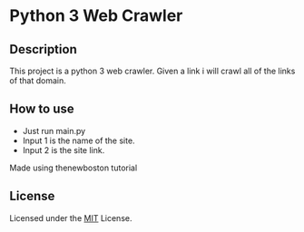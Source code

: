 # Python 3 Web Crawler 

## Description
This project is a python 3 web crawler. Given a link i will crawl all of the links of that domain.


## How to use
- Just run main.py
- Input 1 is the name of the site.
- Input 2 is the site link.

Made using thenewboston tutorial

## License
Licensed under the [MIT](../LICENSE) License.

